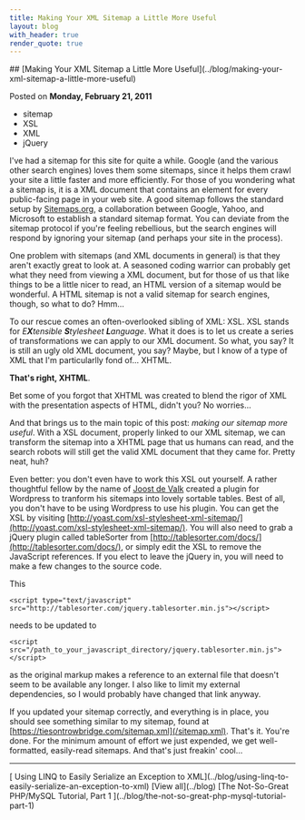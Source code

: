 ```yaml
---
title: Making Your XML Sitemap a Little More Useful
layout: blog
with_header: true
render_quote: true
---
```


<div class="post-title" markdown="1">
## [Making Your XML Sitemap a Little More Useful](../blog/making-your-xml-sitemap-a-little-more-useful)

Posted on **Monday, February 21, 2011**
</div>

<ul class="post-tags-list">
<li><span class="badge badge-success p-2">sitemap</span></li>
<li><span class="badge badge-success p-2">XSL</span></li>
<li><span class="badge badge-success p-2">XML</span></li>
<li><span class="badge badge-success p-2">jQuery</span></li>
</ul>

I've had a sitemap for this site for quite a while. Google (and the various other search engines) loves them some sitemaps, since it helps them crawl your site a little faster and more efficiently. For those of you wondering what a sitemap is, it is a XML document that contains an element for every public-facing page in your web site. A good sitemap follows the standard setup by [Sitemaps.org](http://sitemaps.org/), a collaboration between Google, Yahoo, and Microsoft to establish a standard sitemap format. You can deviate from the sitemap protocol if you're feeling rebellious, but the search engines will respond by ignoring your sitemap (and perhaps your site in the process).

One problem with sitemaps (and XML documents in general) is that they aren't exactly great to look at. A seasoned coding warrior can probably get what they need from viewing a XML document, but for those of us that like things to be a little nicer to read, an HTML version of a sitemap would be wonderful. A HTML sitemap is not a valid sitemap for search engines, though, so what to do? Hmm...

To our rescue comes an often-overlooked sibling of XML: XSL. XSL stands for _E**X**tensible **S**tylesheet **L**anguage_. What it does is to let us create a series of transformations we can apply to our XML document. So what, you say? It is still an ugly old XML document, you say? Maybe, but I know of a type of XML that I'm particularlly fond of... XHTML.

**That's right, XHTML**.

Bet some of you forgot that XHTML was created to blend the rigor of XML with the presentation aspects of HTML, didn't you? No worries...

And that brings us to the main topic of this post: _making our sitemap more useful_. With a XSL document, properly linked to our XML sitemap, we can transform the sitemap into a XHTML page that us humans can read, and the search robots will still get the valid XML document that they came for. Pretty neat, huh?

Even better: you don't even have to work this XSL out yourself. A rather thoughtful fellow by the name of [Joost de Valk](http://yoast.com/) created a plugin for Wordpress to tranform his sitemaps into lovely sortable tables. Best of all, you don't have to be using Wordpress to use his plugin. You can get the XSL by visiting [http://yoast.com/xsl-stylesheet-xml-sitemap/](http://yoast.com/xsl-stylesheet-xml-sitemap/). You will also need to grab a jQuery plugin called tableSorter from [http://tablesorter.com/docs/](http://tablesorter.com/docs/), or simply edit the XSL to remove the JavaScript references. If you elect to leave the jQuery in, you will need to make a few changes to the source code.

This

```markup
<script type="text/javascript" src="http://tablesorter.com/jquery.tablesorter.min.js"></script>
```

needs to be updated to

```markup
<script src="/path_to_your_javascript_directory/jquery.tablesorter.min.js"></script>
```

as the original markup makes a reference to an external file that doesn't seem to be available any longer. I also like to limit my external dependencies, so I would probably have changed that link anyway.

If you updated your sitemap correctly, and everything is in place, you should see something similar to my sitemap, found at [https://tiesontrowbridge.com/sitemap.xml](/sitemap.xml). That's it. You're done. For the minimum amount of effort we just expended, we get well-formatted, easily-read sitemaps. And that's just freakin' cool...

---

<div class="blog-pager" markdown="1">
[<i class="fas fa-chevron-left"></i> Using LINQ to Easily Serialize an Exception to XML](../blog/using-linq-to-easily-serialize-an-exception-to-xml)
[View all](../blog)
[The Not-So-Great PHP/MySQL Tutorial, Part 1 <i class="fas fa-chevron-right"></i>](../blog/the-not-so-great-php-mysql-tutorial-part-1)
</div>

